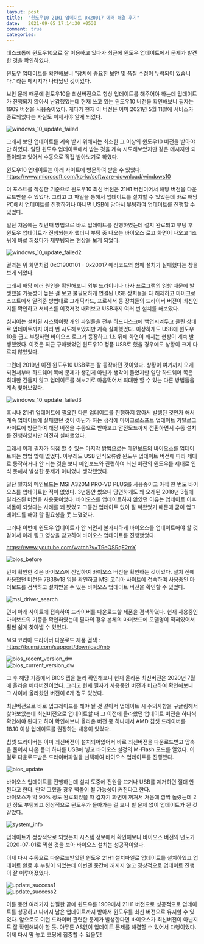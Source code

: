 ```yaml
---
layout: post
title:  "윈도우10 21H1 업데이트 0x20017 에러 해결 후기"
date:   2021-09-05 17:14:30 +0530
comment: true
categories:
---
```


데스크톱에 윈도우10으로 잘 이용하고 있다가 최근에 윈도우 업데이트에서 문제가 발견한 것을 확인하였다.   

윈도우 업데이트를 확인해보니 "장치에 중요한 보안 및 품질 수정이 누락되어 있습니다." 라는 메시지가 나타났던 것이었다.   

보안 문제 때문에 윈도우10을 최신버전으로 항상 업데이트를 해주어야 하는데 업데이트가 진행되지 않아서 난감했었는데 현재 쓰고 있는 윈도우10 버전을 확인해보니 필자는 1909 버전을 사용중이었다. 게다가 현재 이 버전은 이미 2021년 5월 11일에 서비스가 종료되었다는 사실도 이제서야 알게 되었다.   


![windows_10_update_failed](https://baedi.github.io/assets/post/20210905_03_01_update_failed.png)   

그래서 보안 업데이트를 계속 받기 위해서는 최소한 그 이상의 윈도우10 버전을 받아야만 하였다. 일단 윈도우 업데이트에서 받는 것을 계속 시도해보았지만 같은 메시지만 되풀이되고 있어서 수동으로 직접 받아보기로 하였다.   

윈도우10 업데이트는 아래 사이트에 방문하여 받을 수 있었다.   
<https://www.microsoft.com/ko-kr/software-download/windows10>   

이 포스트를 작성한 기준으로 윈도우10 최신 버전은 21H1 버전이어서 해당 버전을 다운로드받을 수 있었다. 그리고 그 파일을 통해서 업데이트를 설치할 수 있었는데 바로 해당 PC에서 업데이트를 진행하거나 아니면 USB에 담아서 부팅하여 업데이트를 진행할 수 있었다.   


일단 처음에는 첫번째 방법으로 바로 업데이트를 진행하였는데 설치 완료되고 부팅 후 윈도우 업데이트가 진행되는가 했더니 부팅 중 나오는 바이오스 로고 화면이 나오고 1초 뒤에 바로 꺼졌다가 재부팅되는 현상을 보게 되었다.   


![windows_10_update_failed2](https://baedi.github.io/assets/post/20210905_03_02_update_failed.png)   

결과는 위 화면처럼 0xC1900101 - 0x20017 에러코드와 함께 설치가 실패했다는 창을 보게 되었다.   

그래서 해당 에러 원인을 확인해보니 외부 드라이버나 타사 프로그램의 영향 때문에 발생했을 가능성이 높은 걸 보고 불필요하게 연결된 USB 장치들을 다 해제하고 마이크로소프트에서 알려준 방법대로 그래픽카드, 프로세서 등 장치들의 드라이버 버전이 최신인지를 확인하고 서비스를 이것저것 내려보고 USB까지 여러 번 설치를 해보았다.   

심지어는 설치된 시스템이랑 개인 파일들을 전부 하드디스크에 백업시켜두고 클린 상태로 업데이트까지 여러 번 시도해보았지만 계속 실패했었다. 이상하게도 USB에 윈도우10을 굽고 부팅하면 바이오스 로고가 등장하고 1초 뒤에 화면이 깨지는 현상이 계속 발생했었다. 이것은 최근 구매했었던 윈도우10 정품 USB로 했을 경우에도 상황이 크게 다르지 않았었다.   

그런데 2019년 이전 윈도우10 USB로는 잘 동작하던 것이었다. 상황이 여기까지 오게되면서부터 하드웨어 쪽에 문제가 생긴게 아닌가 생각이 들었지만 일단 하드웨어 쪽은 최대한 건들지 않고 업데이트를 해보기로 마음먹어서 최대한 할 수 있는 다른 방법들을 계속 찾아보았다.   


![windows_10_update_failed3](https://baedi.github.io/assets/post/20210905_03_03_update_failed.png)   

혹시나 21H1 업데이트에 필요한 다른 업데이트를 진행하지 않아서 발생된 것인가 해서 계속 업데이트에 실패했던 것이 아닌가 하는 생각에 마이크로소프트 업데이트 카탈로그 사이트에 방문하여 해당 버전을 수동으로 받아보고 안전모드까지 전환하면서 수동 설치를 진행하였지만 여전히 실패했었다.   

그래서 이제 필자가 직접 할 수 있는 마지막 방법으로는 메인보드의 바이오스를 업데이트하는 방법 밖에 없었다. 아무래도 USB 인식오류랑 윈도우 업데이트 버전에 따라 제대로 동작하거나 안 되는 것을 보니 메인보드와 관련하여 최신 버전의 윈도우를 제대로 인식 못해서 발생한 문제가 아니었나 생각했었다.   


일단 필자의 메인보드는 MSI A320M PRO-VD PLUS를 사용중이고 아직 한 번도 바이오스를 업데이트한 적이 없었다. 3년동안 썼으니 당연하게도 꽤 오래된 2018년 3월에 릴리즈된 버전을 사용중이었다. 바이오스를 업데이트하지 않았던 이유는 업데이트 이후 벽돌이 되었다는 사례를 꽤 봤었고 그동안 업데이트 없이 잘 써왔었기 때문에 굳이 업그레이드를 해야 할 필요성을 못 느꼈었다.   

그러나 이번에 윈도우 업데이트가 안 되면서 불가피하게 바이오스를 업데이트해야 할 것 같아서 아래 링크 영상을 참고하여 바이오스 업데이트를 진행했었다.   

<https://www.youtube.com/watch?v=T9eQSRqE2mY>   


![bios_before](https://baedi.github.io/assets/post/20210905_03_04_bios_before.png)   

먼저 확인한 것은 바이오스에 진입하여 바이오스 버전을 확인하는 것이었다. 설치 전에 사용했던 버전은 7B38v18 임을 확인하고 MSI 코리아 사이트에 접속하여 사용중인 마더보드를 검색하고 설치받을 수 있는 바이오스 업데이트 버전을 확인할 수 있었다.   


![msi_driver_search](https://baedi.github.io/assets/post/20210905_03_05_msi_driver_search.png)   

먼저 아래 사이트에 접속하여 드라이버를 다운로드할 제품을 검색하였다. 현재 사용중인 마더보드의 기종을 확인하였는데 필자의 경우 본체의 마더보드에 모델명이 적혀있어서 훨씬 쉽게 찾아낼 수 있었다.   

MSI 코리아 드라이버 다운로드 제품 검색 : <https://kr.msi.com/support/download/mb>   


![bios_recent_version_dw](https://baedi.github.io/assets/post/20210905_03_06_bios_recent_version_dw.png)   
![bios_current_version_dw](https://baedi.github.io/assets/post/20210905_03_07_bios_current_version_dw.png)   

그 후 해당 기종에서 BIOS 탭을 눌러 확인해보니 현재 올라온 최신버전은 2020년 7월에 올라온 베타버전이었다. 그리고 현재 필자가 사용중인 버전과 비교하여 확인해보니 그 사이에 올라왔던 버전이 6개 정도 있었다.   

최신버전으로 바로 업그레이드를 해야 될 것 같아서 업데이트 시 주의사항을 구글링해서 찾아보았는데 최신버전으로 업데이트할 때 그 이전에 올라왔던 업데이트 버전을 하나씩 확인해야 된다고 하여 확인해보니 올라온 버전 중 하나에서 AMD 칩셋 드라이버를 18.10 이상 업데이트를 권장하는 내용이 있었다.   

칩셋 드라이버는 이미 최신버전이 설치되어있어서 바로 최신버전을 다운로드받고 압축을 풀어서 나온 폴더 하나를 USB에 넣고 바이오스 설정의 M-Flash 모드를 열었다. 이걸로 다운로드받은 드라이버파일을 선택하여 바이오스 업데이트를 진행했다.   


![bios_update](https://baedi.github.io/assets/post/20210905_03_08_bios_update.png)   

바이오스 업데이트를 진행하는데 설치 도중에 전원을 끄거나 USB를 제거하면 절대 안 된다고 한다. 만약 그랬을 경우 벽돌이 될 가능성이 커진다고 한다.   
바이오스가 약 90% 정도 완료되었을 때 갑자기 화면이 꺼져서 처음에 깜짝 놀랐는데 2번 정도 부팅되고 정상적으로 윈도우가 돌아가는 걸 보니 별 문제 없이 업데이트가 된 것 같았다.   

![system_info](https://baedi.github.io/assets/post/20210905_03_09_system_info.png)   

업데이트가 정상적으로 되었는지 시스템 정보에서 확인해보니 바이오스 버전의 년도가 2020-07-01로 찍힌 것을 보아 바이오스 설치는 성공적이었다.   

이제 다시 수동으로 다운로드받았던 윈도우 21H1 설치파일로 업데이트를 설치하였고 업데이트 완료 후 부팅이 되었는데 이번엔 중간에 꺼지지 않고 정상적으로 업데이트 진행이 잘 이루어졌었다.   


![update_success1](https://baedi.github.io/assets/post/20210905_03_10_update_success.png)   
![update_success2](https://baedi.github.io/assets/post/20210905_03_11_update_success.png)   

이틀 동안 여러가지 삽질한 끝에 윈도우를 1909에서 21H1 버전으로 성공적으로 업데이트를 성공하고 나머지 남은 업데이트까지 받아서 윈도우를 최신 버전으로 유지할 수 있었다. 앞으로도 이런 드라이버 관련한 문제가 발생한다면 바이오스가 최신버전이 아닌지도 잘 확인해봐야 할 듯. 아무튼 AS없이 업데이트 문제를 해결할 수 있어서 다행이었다. 이제 다시 맘 놓고 코딩에 집중할 수 있을듯!   
